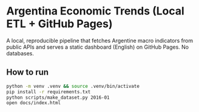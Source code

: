 # Argentina Economic Trends (Local ETL + GitHub Pages)


A local, reproducible pipeline that fetches Argentine macro indicators from public APIs and serves a static dashboard (English) on GitHub Pages. No databases.


## How to run
```bash
python -m venv .venv && source .venv/bin/activate
pip install -r requirements.txt
python scripts/make_dataset.py 2016-01
open docs/index.html